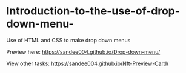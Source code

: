# Introduction-to-the-use-of-drop-down-menu-
Use of HTML and CSS to make drop down menus

Preview here: https://sandee004.github.io/Drop-down-menu/


View other tasks: https://sandee004.github.io/Nft-Preview-Card/
